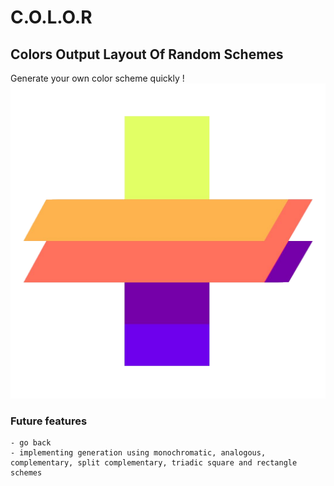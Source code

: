 # C.O.L.O.R
Colors Output Layout Of Random Schemes
---
Generate your own color scheme quickly !
![MicaClient++ banner](./images/logov2.png)
### Future features
```
- go back
- implementing generation using monochromatic, analogous, complementary, split complementary, triadic square and rectangle schemes
```